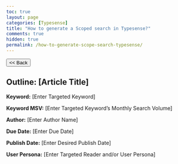 ```yaml
---
toc: true
layout: page
categories: [Typesense]
title: "How to generate a Scoped search in Typesense?"
comments: true
hidden: true
permalink: /how-to-generate-scope-search-typesense/
---
```


<button class="back-button" onclick="window.history.back()"><< Back</button>

## Outline: [Article Title]

**Keyword:** [Enter Targeted Keyword]

**Keyword MSV:** [Enter Targeted Keyword’s Monthly Search Volume]

**Author:** [Enter Author Name]

**Due Date:** [Enter Due Date]

**Publish Date:** [Enter Desired Publish Date]

**User Persona:** [Enter Targeted Reader and/or User Persona]

<br>
